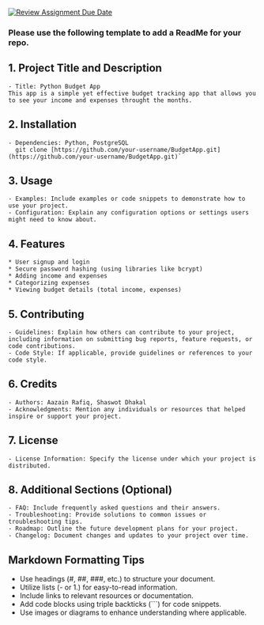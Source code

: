 [![Review Assignment Due Date](https://classroom.github.com/assets/deadline-readme-button-24ddc0f5d75046c5622901739e7c5dd533143b0c8e959d652212380cedb1ea36.svg)](https://classroom.github.com/a/545oUMxH)

### Please use the following template to add a ReadMe for your repo.

## 1. Project Title and Description
    - Title: Python Budget App
    This app is a simple yet effective budget tracking app that allows you to see your income and expenses throught the months.
## 2. Installation
    - Dependencies: Python, PostgreSQL
      git clone [https://github.com/your-username/BudgetApp.git](https://github.com/your-username/BudgetApp.git)`
## 3. Usage
    - Examples: Include examples or code snippets to demonstrate how to use your project.
    - Configuration: Explain any configuration options or settings users might need to know about.
## 4. Features
    * User signup and login
    * Secure password hashing (using libraries like bcrypt)
    * Adding income and expenses
    * Categorizing expenses
    * Viewing budget details (total income, expenses)
## 5. Contributing
    - Guidelines: Explain how others can contribute to your project, including information on submitting bug reports, feature requests, or code contributions.
    - Code Style: If applicable, provide guidelines or references to your code style.
## 6. Credits
    - Authors: Aazain Rafiq, Shaswot Dhakal
    - Acknowledgments: Mention any individuals or resources that helped inspire or support your project.
## 7. License
    - License Information: Specify the license under which your project is distributed.
## 8. Additional Sections (Optional)
    - FAQ: Include frequently asked questions and their answers.
    - Troubleshooting: Provide solutions to common issues or troubleshooting tips.
    - Roadmap: Outline the future development plans for your project.
    - Changelog: Document changes and updates to your project over time.

## Markdown Formatting Tips
  - Use headings (#, ##, ###, etc.) to structure your document.
  - Utilize lists (- or 1.) for easy-to-read information.
  - Include links to relevant resources or documentation.
  - Add code blocks using triple backticks (```) for code snippets.
  - Use images or diagrams to enhance understanding where applicable.
